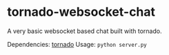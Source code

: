 tornado-websocket-chat
=======================

A very basic websocket based chat built with tornado.

Dependencies:
  [tornado](www.tornadoweb.org 'Tornado')
Usage:
  `python server.py`
